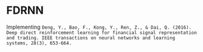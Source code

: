 # FDRNN
Implementing
```Deng, Y., Bao, F., Kong, Y., Ren, Z., & Dai, Q. (2016). Deep direct reinforcement learning for financial signal representation and trading. IEEE transactions on neural networks and learning systems, 28(3), 653-664.```
